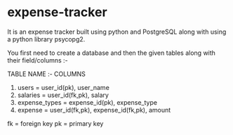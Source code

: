 # expense-tracker
It is an expense tracker built using python and PostgreSQL along with using a python library psycopg2.

You first need to create a database and then the given tables along with their field/columns :-

TABLE NAME :- COLUMNS 
1) users = user_id(pk), user_name
2) salaries = user_id(fk,pk), salary
3) expense_types = expense_id(pk), expense_type
4) expense = user_id(fk,pk), expense_id(fk,pk), amount

fk = foreign key
pk = primary key

